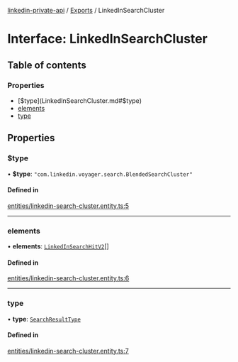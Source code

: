 [linkedin-private-api](../README.md) / [Exports](../modules.md) / LinkedInSearchCluster

# Interface: LinkedInSearchCluster

## Table of contents

### Properties

- [$type](LinkedInSearchCluster.md#$type)
- [elements](LinkedInSearchCluster.md#elements)
- [type](LinkedInSearchCluster.md#type)

## Properties

### $type

• **$type**: ``"com.linkedin.voyager.search.BlendedSearchCluster"``

#### Defined in

[entities/linkedin-search-cluster.entity.ts:5](https://github.com/SkyberSolutions/linkedin-private-api/blob/2fe9e6a/src/entities/linkedin-search-cluster.entity.ts#L5)

___

### elements

• **elements**: [`LinkedInSearchHitV2`](LinkedInSearchHitV2.md)[]

#### Defined in

[entities/linkedin-search-cluster.entity.ts:6](https://github.com/SkyberSolutions/linkedin-private-api/blob/2fe9e6a/src/entities/linkedin-search-cluster.entity.ts#L6)

___

### type

• **type**: [`SearchResultType`](../enums/SearchResultType.md)

#### Defined in

[entities/linkedin-search-cluster.entity.ts:7](https://github.com/SkyberSolutions/linkedin-private-api/blob/2fe9e6a/src/entities/linkedin-search-cluster.entity.ts#L7)
